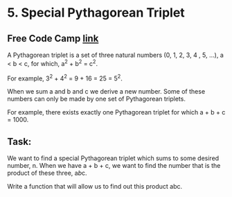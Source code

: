 # 5. Special Pythagorean Triplet
## Free Code Camp <a href="https://www.freecodecamp.org/learn/coding-interview-prep/project-euler/problem-9-special-pythagorean-triplet">link</a>
A Pythagorean triplet is a set of three natural numbers (0, 1, 2, 3, 4 , 5, ...), a < b < c, for which,
a<sup>2</sup> + b<sup>2</sup> = c<sup>2</sup>.

For example, 3<sup>2</sup> + 4<sup>2</sup> = 9 + 16 = 25 = 5<sup>2</sup>.

When we sum a and b and c we derive a new number. Some of these numbers can only be made by one set of Pythagorean triplets.

For example, there exists exactly one Pythagorean triplet for which a + b + c = 1000.

## Task:
We want to find a special Pythagorean triplet which sums to some desired number, n. When we have a + b + c, we want to find the number that is the product of these three, a*b*c.

Write a function that will allow us to find out this product abc.

